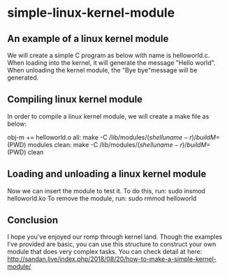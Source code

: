 # simple-linux-kernel-module

## An example of a linux kernel module

We will create a simple C program as below with name is helloworld.c. When loading into the kernel, it will generate the message "Hello world". When unloading the kernel module, the "Bye bye"message will be generated.

## Compiling linux kernel module
In order to compile a linux kernel module, we will create a make file as below:

obj-m += helloworld.o 
all: make -C /lib/modules/$(shell uname -r)/build M=$(PWD) modules 
clean: make -C /lib/modules/$(shell uname -r)/build M=$(PWD) clean

## Loading and unloading a linux kernel module
Now we can insert the module to test it. To do this, run:
sudo insmod helloworld.ko 
To remove the module, run:
sudo rmmod helloworld

## Conclusion
I hope you’ve enjoyed our romp through kernel land. Though the examples I’ve provided are basic, you can use this structure to construct your own module that does very complex tasks.
You can check detail at here: http://sandan.live/index.php/2018/08/20/how-to-make-a-simple-kernel-module/
